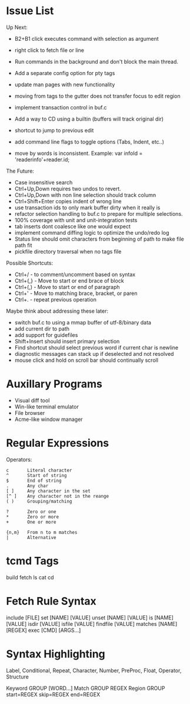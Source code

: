# Issue List

Up Next:

* B2+B1 click executes command with selection as argument
* right click to fetch file or line
* Run commands in the background and don't block the main thread.
* Add a separate config option for pty tags
* update man pages with new functionality

* moving from tags to the gutter does not transfer focus to edit region
* implement transaction control in buf.c
* Add a way to CD using a builtin (buffers will track original dir)
* shortcut to jump to previous edit
* add command line flags to toggle options (Tabs, Indent, etc..)
* move by words is inconsistent. Example:
    var infoId = 'readerinfo'+reader.id;

The Future:

* Case insensitive search
* Ctrl+Up,Down requires two undos to revert.
* Ctrl+Up,Down with non line selection should track column
* Ctrl+Shift+Enter copies indent of wrong line
* use transaction ids to only mark buffer dirty when it really is
* refactor selection handling to buf.c to prepare for multiple selections.
* 100% coverage with unit and unit-integration tests
* tab inserts dont coalesce like one would expect
* implement command diffing logic to optimize the undo/redo log
* Status line should omit characters from beginning of path to make file path fit
* pickfile directory traversal when no tags file

Possible Shortcuts:

* Ctrl+/   - to comment/uncomment based on syntax
* Ctrl+{,} - Move to start or end brace of block
* Ctrl+(,) - Move to start or end of paragraph
* Ctrl+'   - Move to matching brace, bracket, or paren
* Ctrl+.   - repeat previous operation

Maybe think about addressing these later:

* switch buf.c to using a mmap buffer of utf-8/binary data
* add current dir to path
* add support for guidefiles
* Shift+Insert should insert primary selection
* Find shortcut should select previous word if current char is newline
* diagnostic messages can stack up if deselected and not resolved
* mouse click and hold on scroll bar should continually scroll

# Auxillary Programs

* Visual diff tool
* Win-like terminal emulator
* File browser
* Acme-like window manager

# Regular Expressions

Operators:

    c       Literal character
    ^       Start of string
    $       End of string
    .       Any char
    [ ]     Any character in the set
    [^ ]    Any character not in the reange
    ( )     Grouping/matching

    ?       Zero or one
    *       Zero or more
    +       One or more

    {n,m}   From n to m matches
    |       Alternative

# tcmd Tags

build
fetch
ls
cat
cd

# Fetch Rule Syntax

include [FILE]
set [NAME] [VALUE]
unset [NAME] [VALUE]
is [NAME] [VALUE]
isdir [VALUE]
isfile [VALUE]
findfile [VALUE]
matches [NAME] [REGEX]
exec [CMD] [ARGS...]

# Syntax Highlighting

Label, Conditional, Repeat, Character, Number, PreProc, Float, Operator, Structure

Keyword GROUP [WORD...]
Match   GROUP REGEX
Region  GROUP start=REGEX skip=REGEX end=REGEX
